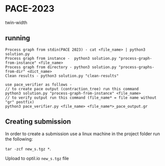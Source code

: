 # PACE-2023
twin-width
## running
```
Process graph from stdin(PACE 2023) - cat <file_name> | python3 solution.py
Process graph from instance -  python3 solution.py "process-graph-from-instance" <file_name>
Process graph from directory - python3 solution.py "process-graphs-from-dir" <dict_name>   
Clean results - python3 solution.py "clean-results"  

use pace_verifier as follows -
// to create pace output (contraction_tree) run this command 
python3 solution.py "process-graph-from-instance" <file_name>
// to verify output run this command (file_name* = file name without "gr" postfix)
python3 pace_verifier.py <file_name> <file_name*>_pace_output.gr

```

## Creating submission
In order to create a submission use a linux machine in the project folder run the following:

`tar -zcf new_s.tgz *`.

Upload to optil.io `new_s.tgz` file
